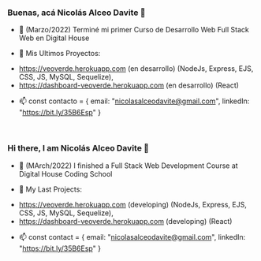 ### Buenas, acá Nicolás Alceo Davite 👋

- 🌱 (Marzo/2022) Terminé mi primer Curso de Desarrollo Web Full Stack Web en Digital House


- 🔭 Mis Ultimos Proyectos:
* https://veoverde.herokuapp.com (en desarrollo) (NodeJs, Express, EJS, CSS, JS, MySQL, Sequelize),
* https://dashboard-veoverde.herokuapp.com (en desarrollo) (React)
       
       
- 📫 const contacto = {
       email: "nicolasalceodavite@gmail.com",
       linkedIn: "https://bit.ly/35B6Esp"
     }
     
 <br/>
 
 ### Hi there, I am Nicolás Alceo Davite 👋

- 🌱 (MArch/2022) I finished a Full Stack Web Development Course at Digital House Coding School


- 🔭 My Last Projects:
* https://veoverde.herokuapp.com (developing) (NodeJs, Express, EJS, CSS, JS, MySQL, Sequelize),
* https://dashboard-veoverde.herokuapp.com (developing) (React)
       

- 📫 const contact = {
       email: "nicolasalceodavite@gmail.com",
       linkedIn: "https://bit.ly/35B6Esp"
     }



<!--
**NicoADavite/NicoADavite** is a ✨ _special_ ✨ repository because its `README.md` (this file) appears on your GitHub profile.

Here are some ideas to get you started:

- 🔭 I’m currently working on ...
- 🌱 I’m currently learning ...
- 👯 I’m looking to collaborate on ...
- 🤔 I’m looking for help with ...
- 💬 Ask me about ...
- 📫 How to reach me: ...
- 😄 Pronouns: ...
- ⚡ Fun fact: ...
-->
